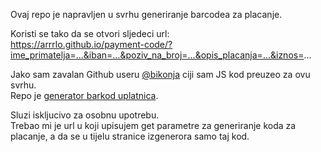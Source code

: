 Ovaj repo je napravljen u svrhu generiranje barcodea za placanje.  

Koristi se tako da se otvori sljedeci url:  
https://arrrlo.github.io/payment-code/?ime_primatelja=...&iban=...&poziv_na_broj=...&opis_placanja=...&iznos=...  

Jako sam zavalan Github useru [@bikonja](https://github.com/bikonja) ciji sam JS kod preuzeo za ovu svrhu.  
Repo je [generator barkod uplatnica](https://github.com/Bikonja/generator-barkoda-uplatnica).  

Sluzi iskljucivo za osobnu upotrebu.  
Trebao mi je url u koji upisujem get parametre za generiranje koda za placanje, a da se u tijelu stranice izgenerora samo taj kod.  

